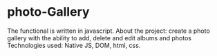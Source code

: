 # photo-Gallery
The functional is written in javascript.
About the project: create a photo gallery with the ability to add, delete and edit albums and photos
Technologies used: Native JS, DOM, html, css.

